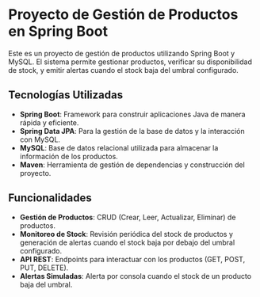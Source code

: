 # Proyecto de Gestión de Productos en Spring Boot

Este es un proyecto de gestión de productos utilizando Spring Boot y MySQL. El sistema permite gestionar productos, verificar su disponibilidad de stock, y emitir alertas cuando el stock baja del umbral configurado.

## Tecnologías Utilizadas

- **Spring Boot**: Framework para construir aplicaciones Java de manera rápida y eficiente.
- **Spring Data JPA**: Para la gestión de la base de datos y la interacción con MySQL.
- **MySQL**: Base de datos relacional utilizada para almacenar la información de los productos.
- **Maven**: Herramienta de gestión de dependencias y construcción del proyecto.

## Funcionalidades

- **Gestión de Productos**: CRUD (Crear, Leer, Actualizar, Eliminar) de productos.
- **Monitoreo de Stock**: Revisión periódica del stock de productos y generación de alertas cuando el stock baja por debajo del umbral configurado.
- **API REST**: Endpoints para interactuar con los productos (GET, POST, PUT, DELETE).
- **Alertas Simuladas**: Alerta por consola cuando el stock de un producto baja del umbral.

